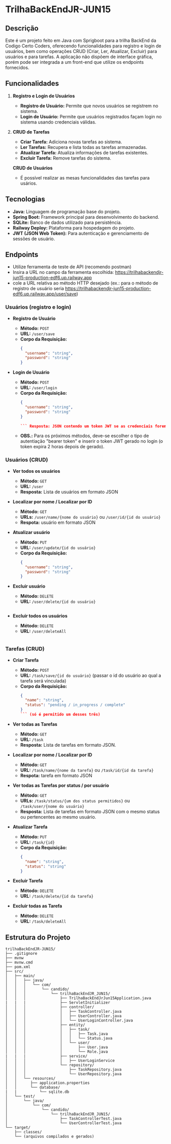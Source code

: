 # TrilhaBackEndJR-JUN15

## Descrição

Este é um projeto feito em Java com Sprigboot para a trilha  BackEnd da Codigo Certo Coders, oferecendo funcionalidades para registro e login de usuários, bem como operações CRUD (Criar, Ler, Atualizar, Excluir) para usuários e para tarefas. A aplicação não dispõem de interface gráfica, porém pode ser integrada a um front-end que utilize os endpoints fornecidos.

## Funcionalidades

1. **Registro e Login de Usuários**
   - **Registro de Usuário:** Permite que novos usuários se registrem no sistema.
   - **Login de Usuário:** Permite que usuários registrados façam login no sistema usando credenciais válidas.

2. **CRUD de Tarefas**
   - **Criar Tarefa:** Adiciona novas tarefas ao sistema.
   - **Ler Tarefas:** Recupera e lista todas as tarefas armazenadas.
   - **Atualizar Tarefa:** Atualiza informações de tarefas existentes.
   - **Excluir Tarefa:** Remove tarefas do sistema.

   **CRUD de Usuários**
   - É possível realizar as mesas funcionalidades das tarefas para usários.

## Tecnologias

- **Java:** Linguagem de programação base do projeto.
- **Spring Boot:** Framework principal para desenvolvimento do backend.
- **SQLite:** Banco de dados utilizado para persistência.
- **Railway Deploy:** Plataforma para hospedagem do projeto.
- **JWT (JSON Web Token):** Para autenticação e gerenciamento de sessões de usuário.

## Endpoints

- Utilize ferramenta de teste de API (recomendo postman)
- Insira a URL no campo da ferramenta escolhida: https://trilhabackendjr-jun15-production-edf6.up.railway.app
- cole a URL relativa ao método HTTP desejado (ex.: para o método de registro de usuário seria https://trilhabackendjr-jun15-production-edf6.up.railway.app/user/save)

### Usuários (registro e login)

- **Registro de Usuário**
  - **Método:** `POST`
  - **URL:** `/user/save`
  - **Corpo da Requisição:** 
    ```json
    {
      "username": "string",
      "password": "string"
    }
    ```

- **Login de Usuário**
  - **Método:** `POST`
  - **URL:** `/user/login`
  - **Corpo da Requisição:** 
    ```json
    {
      "username": "string",
      "password": "string"
    }
     
    ``` Resposta: JSON contendo um token JWT se as credenciais forem válidas.
  - **OBS.:** Para os próximos métodos, deve-se escolher o tipo de autentiação "bearer token" e inserir o token JWT gerado no login (o token expira 2 horas depois de gerado).

### Usuários (CRUD)
- **Ver todos os usuários**
  - **Método:** `GET`
  - **URL:** `/user`
  - **Resposta:** Lista de usuários em formato JSON

- **Localizar por nome / Localizar por ID**
  - **Método:** `GET`
  - **URLs:** `/user/name/{nome do usuário}` ou `/user/id/{id do usuário}`
  - **Respota:** usuário em formato JSON

- **Atualizar usuário**
  - **Método:** `PUT`
  - **URL:** `/user/update/{id do usuário}`
  - **Corpo da Requisição:** 
    ```json
    {
      "username": "string",
      "password": "string"
    }
    ```
- **Excluir usuário**
  - **Método:** `DELETE`
  - **URL:** `/user/delete/{id do usuário}`
    ```
- **Excluir todos os usuários**
  - **Método:** `DELETE`
  - **URL:** `/user/deleteAll`
    ```
### Tarefas (CRUD)

- **Criar Tarefa**
  - **Método:** `POST`
  - **URL:** `/task/save/{id do usuário}` (passar o id do usuário ao qual a tarefa será vinculada)
  - **Corpo da Requisição:** 
    ```json
    {
      "name": "string",
      "status": "pending / in_progress / complete" 
    }
    ``` (só é permitido um desses três)
- **Ver todas as Tarefas**
  - **Método:** `GET`
  - **URL:** `/task`
  - **Resposta:** Lista de tarefas em formato JSON.

- **Localizar por nome / Localizar por ID**
  - **Método:** `GET`
  - **URL:** `/task/name/{nome da tarefa}` ou `/task/id/{id da tarefa}`
  - **Respota:** tarefa em formato JSON

- **Ver todas as Tarefas por status / por usuário**
  - **Método:** `GET`
  - **URLs:** `/task/status/{um dos status permitidos}` ou `/task/user/{nome do usuário}`
  - **Resposta:** Lista de tarefas em formato JSON com o mesmo status ou pertencentes ao mesmo usuário.

- **Atualizar Tarefa**
  - **Método:** `PUT`
  - **URL:** `/task/{id}`
  - **Corpo da Requisição:** 
    ```json
    {
      "name": "string",
      "status": "string"
    }
    ```

- **Excluir Tarefa**
  - **Método:** `DELETE`
  - **URL:** `/task/delete/{id da tarefa}`
  
- **Excluir todas as Tarefa**
  - **Método:** `DELETE`
  - **URL:** `/task/deleteAll`

## Estrutura do Projeto

```plaintext
trilhaBackEndJR-JUN15/
├── .gitignore
├── mvnw
├── mvnw.cmd
├── pom.xml
├── src/
│   ├── main/
│   │   ├── java/
│   │   │   └── com/
│   │   │       └── candido/
│   │   │           └── trilhaBackEndJR_JUN15/
│   │   │               ├── TrilhaBackEndJrJun15Application.java
|   |   |               ├── ServletInitializer
│   │   │               ├── controller/
│   │   │               │   ├── TaskController.java
│   │   │               │   ├── UserController.java
│   │   │               │   └── UserLoginController.java
│   │   │               ├── entity/
│   │   │               │   ├── task/
│   │   │               │   │   ├── Task.java
│   │   │               │   │   └── Status.java
│   │   │               │   └── user/
│   │   │               │       ├── User.java
│   │   │               │       └── Role.java
|   |   |               ├── service/
│   │   │               │   ├── UserLoginService
│   │   │               └── repository/
│   │   │                   ├── TaskRepository.java
│   │   │                   └── UserRepository.java
│   │   └── resources/
│   │      ├── application.properties
│   │      └── database/
|   |          └── sqlite.db
│   └── test/
│       └── java/
│           └── com/
│               └── candido/
│                   └── trilhaBackEndJR_JUN15/
│                       ├── TaskControllerTest.java
│                       └── UserControllerTest.java
└── target/
    ├── classes/
    └── (arquivos compilados e gerados)
